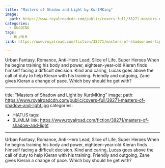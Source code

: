 ```yaml
---
title: "Masters of Shadow and Light by KurtMKing"
image:
  path: https://www.royalroadcdn.com/public/covers-full/38271-masters-of-shadow-and-light.jpg
categories:
  - ONGOING
tags:
  - BL/MLM
link: https://www.royalroad.com/fiction/38271/masters-of-shadow-and-light

---
```

Urban Fantasy, Romance, Anti-Hero Lead, Slice of Life, Super Heroes
When he begins training his body and power, eighteen-year-old Kieran finds himself facing a difficult decision.
Kind and caring, Lucas goes above the call of duty to help Kieran with his training.
Friendly and outgoing, Zane gives Kieran a change of pace.
Which boy should he get with?

---
title: "Masters of Shadow and Light by KurtMKing"
image:
  path: https://www.royalroadcdn.com/public/covers-full/38271-masters-of-shadow-and-light.jpg
categories:
  - HIATUS
tags:
  - BL/MLM
link: https://www.royalroad.com/fiction/38271/masters-of-shadow-and-light

---
Urban Fantasy, Romance, Anti-Hero Lead, Slice of Life, Super Heroes
When he begins training his body and power, eighteen-year-old Kieran finds himself facing a difficult decision.
Kind and caring, Lucas goes above the call of duty to help Kieran with his training.
Friendly and outgoing, Zane gives Kieran a change of pace.
Which boy should he get with?

